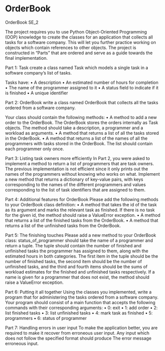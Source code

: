 # OrderBook
OrderBook SE_2

The project requires you to use Python Object-Oriented Programming (OOP) knowledge to create 
the classes for an application that collects all tasks for a software company. This will let you further 
practice working on objects which contain references to other objects. 
The project is constructed in “Parts” that are ordered and serve as a guide towards the final 
implementation.  


Part 1: Task 
create a class named Task which models a single task in a software company’s list of 
tasks. 

Tasks have: 
• A description 
• An estimated number of hours for completion 
• The name of the programmer assigned to it 
• A status field to indicate if it is finished 
• A unique identifier 
 
Part 2: OrderBook 
write a class named OrderBook that collects all the tasks ordered from a software 
company. 

Your class should contain the following methods: 
• A method to add a new order to the OrderBook. The OrderBook stores the orders 
internally as Task objects. The method should take a description, a programmer and a 
workload as arguments. 
• A method that returns a list of all the tasks stored in the OrderBook. 
• A method that returns a list of the names of all the programmers with tasks stored in the 
OrderBook. The list should contain each programmer only once. 

Part 3: Listing task owners more efficiently 
In Part 2, you were asked to implement a method to return a list of programmers that are task 
owners. The previous implementation is not efficient since it only prints out the names of the 
programmers without knowing who works on what. Implement a new method that returns a 
dictionary of key-value pairs, with keys corresponding to the names of the different programmers 
and values corresponding to the list of task identifiers that are assigned to them. 

Part 4: Additional features for OrderBook 
Please add the following methods to your OrderBook class definition: 
• A method that takes the id of the task as its argument and marks the relevant task as 
finished. If there is no task for the given id, the method should raise a ValueError 
exception. 
• A method that returns a list of the finished tasks from the OrderBook. 
• A method that returns a list of the unfinished tasks from the OrderBook. 

Part 5: The finishing touches 
Please add a new method to your OrderBook class: status_of_programmer should take the 
name of a programmer and return a tuple. The tuple should contain the number of finished and 
unfinished tasks the programmer has assigned to them, along with the estimated hours in both 
categories. The first item in the tuple should be the number of finished tasks, the second item 
should be the number of unfinished tasks, and the third and fourth items should be the sums of 
workload estimates for the finished and unfinished tasks respectively. If a name is given for a 
programmer that does not exist, the method should raise a ValueError exception. 

Part 6: Putting it all together 
Using the classes you implemented, write a program that for administering the tasks ordered 
from a software company. Your program should consist of a main function that accepts the 
following commands with their corresponding arguments: 
• 0: exit 
• 1: add order 
• 2: list finished tasks 
• 3: list unfinished tasks 
• 4: mark task as finished 
• 5: programmers 
• 6: status of programmer 

Part 7: Handling errors in user input 
To make the application better, you are required to make it recover from erroneous user input. 
Any input which does not follow the specified format should produce The error message 
erroneous input.  

